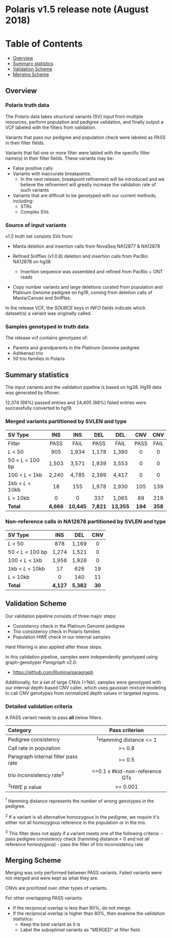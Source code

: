 # Polaris v1.5 release note (August 2018)

# Table of Contents
- [Overview](#Overview)
- [Summary statistics](#truthset)
- [Validation Scheme](#validation-scheme)
- [Merging Scheme](#merging-and-refining-scheme)

## Overview

### **Polaris truth data**
The Polaris data takes structural variants (SV) input from multiple resources, perform population and pedigree validation, and finally output a VCF labeled with the filters from validation.

Variants that pass our pedigree and population check were labeled as *PASS* in their filter fields.

Variants that fail one or more filter were labled with the specific filter name(s) in their filter fields. These variants may be:

- False positive calls
- Variants with inaccurate breakpoints.
    - In the next release, breakpoint refinement will be introduced and we believe the refinement will greatly increase the validation rate of such variants
- Variants that are difficult to be genotyped with our current methods, including:
    - STRs
    - Complex SVs

### **Source of input variants**

v1.5 truth set consists SVs from:

- Manta deletion and insertion calls from NovaSeq NA12877 & NA12878

- Refined Sniffles (v1.0.8) deletion and insertion calls from PacBio NA12878 on hg38
    - Insertion sequence was assembled and refined from PacBio + ONT reads

- Copy number variants and large deletions curated from population and Platinum Genome pedigree on *hg19*, coming from deletion calls of Manta/Canvas and Sniffles.

In the release VCF, the *SOURCE* keys in *INFO* fields indicate which dataset(s) a variant was originally called.

### **Samples genotyped in truth data**

The release vcf contains genotypes of:

- Parents and grandparents in the Platinum Genome pedigree
- Ashkenazi trio
- 50 trio families in Polaris

## Summary statistics

The input variants and the validation pipeline is based on hg38. Hg19 data was generated by liftover.

12,374 (98%) passed entries and 24,405 (88%) failed entries were successfully converted to hg19.

### Merged variants partitioned by SVLEN and type

|         SV Type       |    INS    |    INS    |    DEL    |    DEL    |    CNV    |    CNV    |
|:----------------------|:---------:|:---------:|:---------:|:---------:|:---------:|:---------:|
|          Filter       |    PASS   |    FAIL   |    PASS   |    FAIL   |    PASS   |    FAIL   |
|   _L_ \< 50           |    905    |   1,934   |   1,178   |   1,390   |     0     |     0     |
|  50 \< _L_ \< 100 bp  |   1,503   |   3,571   |   1,939   |   3,553   |     0     |     0     |
|  100 \< _L_ \< 1kb    |   2,240   |   4,785   |   2,389   |   4,417   |     0     |     0     |
|  1kb \< _L_ \< 10kb   |     18    |    155    |   1,978   |   2,930   |    105    |    139    |
|   _L_ > 10kb          |     0     |     0     |    337    |   1,065   |     89    |    219    |
| __Total__             | __4,666__ | __10,445__| __7,821__ | __13,355__|  __194__  |  __358__  |

### **Non-reference** calls in NA12878 partitioned by SVLEN and type

|         SV Type       |    INS    |    DEL    |    CNV    |
|:----------------------|:---------:|:---------:|:---------:|
|   _L_ \< 50           |    878    |   1,169   |     0     |
|  50 \< _L_ \< 100 bp  |   1,274   |   1,521   |     0     |
|  100 \< _L_ \< 1kb    |   1,958   |   1,926   |     0     |
|  1kb \< _L_ \< 10kb   |     17    |    626    |     19    |
|   _L_ > 10kb          |     0     |    140    |     11    |
| __Total__             | __4,127__ | __5,382__ |   __30__  |


## Validation Scheme

Our validation pipeline consists of three major steps:
- Consistency check in the Platinum Genome pedigree
- Trio consistency check in Polaris families
- Population HWE check in our internal samples

Hard filtering is also applied after these steps.

In this validation pipeline, samples were independently genotyped using graph-genotyper *Paragraph* v2.0:

- https://github.com/Illumina/paragraph

Additionally, for a set of large CNVs (>1kb), samples were genotyped with our internal depth-based CNV caller, which uses gaussian mixture modeling to call CNV genotypes from normalized depth values in targeted regions.

### Detailed validation criteria

A PASS variant needs to pass **all** below filters.

|                  Category                   |          Pass criterion        |
|:--------------------------------------------|:------------------------------:|
|            Pedigree consistency             |     <sup>1</sup>Hamming distance <= 1      |
|           Call rate in population           |             >= 0.8             |
|     Paragraph internal filter pass rate     |             >= 0.5             |
|            trio inconsistency rate<sup>2</sup>          | <=0.1 x #kid-non-reference GTs |
|                 <sup>3</sup>HWE p value                 |            >= 0.001            |


<sup>1</sup> Hamming distance represents the number of wrong genotypes in the pedigree.

<sup>2</sup> If a variant is all alternative homozygous in the pedigree, we require it's either not all homozygous reference in the population or in the trio.

<sup>3</sup> This filter does not apply if a variant meets one of the following criteria:
    - pass pedigree consistency check (hamming distance = 0 and not all reference homozygous)
    - pass the filter of trio inconsistency rate

## Merging Scheme

Merging was only performed between PASS variants. Failed variants were not merged and were kept as what they are.

CNVs are proritized over other types of variants.

For other overlapping PASS variants:
- If the reciprocal overlap is less than 80%, do not merge.
- If the reciprocal overlap is higher than 80%, then examine the validation statistics:
    - Keep the best variant as it is
    - Label the suboptimal variants as "MERGED" at filter field.
